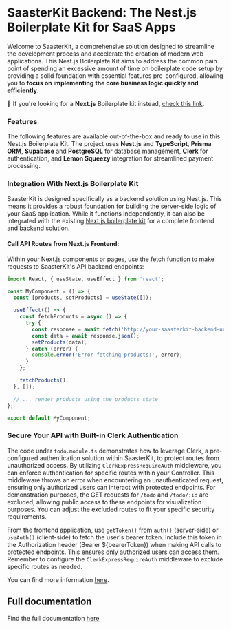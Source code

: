 # SaasterKit Backend: The Nest.js Boilerplate Kit for SaaS Apps

Welcome to SaasterKit, a comprehensive solution designed to streamline the development process and accelerate the creation of modern web applications. This Nest.js Boilerplate Kit aims to address the common pain point of spending an excessive amount of time on boilerplate code setup by providing a solid foundation with essential features pre-configured, allowing you to **focus on implementing the core business logic quickly and efficiently.**

👀 If you're looking for a **Next.js** Boilerplate kit instead, [check this link](https://saasterkit.vercel.app).

### Features

The following features are available out-of-the-box and ready to use in this Nest.js Boilerplate Kit. The project uses **Nest.js** and **TypeScript**, **Prisma ORM**, **Supabase** and **PostgreSQL** for database management, **Clerk** for authentication, and **Lemon Squeezy** integration for streamlined payment processing.

### Integration With Next.js Boilerplate Kit

SaasterKit is designed specifically as a backend solution using Nest.js. This means it provides a robust foundation for building the server-side logic of your SaaS application. While it functions independently, it can also be integrated with the existing [Next.js boilerplate kit](https://saasterkit.vercel.app) for a complete frontend and backend solution. 

#### Call API Routes from Next.js Frontend:

Within your Next.js components or pages, use the fetch function to make requests to SaasterKit's API backend endpoints:

```javascript
import React, { useState, useEffect } from 'react';

const MyComponent = () => {
  const [products, setProducts] = useState([]);

  useEffect(() => {
    const fetchProducts = async () => {
      try {
        const response = await fetch('http://your-saasterkit-backend-url/todo'); // Replace with your SaasterKit's URL
        const data = await response.json();
        setProducts(data);
      } catch (error) {
        console.error('Error fetching products:', error);
      }
    };

    fetchProducts();
  }, []);

  // ... render products using the products state
};

export default MyComponent;
```

### Secure Your API with Built-in Clerk Authentication

The code under `todo.module.ts` demonstrates how to leverage Clerk, a pre-configured authentication solution within SaasterKit, to protect routes from unauthorized access. By utilizing `ClerkExpressRequireAuth` middleware, you can enforce authentication for specific routes within your Controller. This middleware throws an error when encountering an unauthenticated request, ensuring only authorized users can interact with protected endpoints. For demonstration purposes, the GET requests for `/todo` and `/todo/:id` are excluded, allowing public access to these endpoints for visualization purposes. You can adjust the excluded routes to fit your specific security requirements.

From the frontend application, use `getToken()` from `auth()` (server-side) or `useAuth()` (client-side) to fetch the user's bearer token. Include this token in the Authorization header (Bearer ${bearerToken}) when making API calls to protected endpoints. This ensures only authorized users can access them. Remember to configure the `ClerkExpressRequireAuth` middleware to exclude specific routes as needed.

You can find more information [here](https://clerk.com/docs/backend-requests/handling/nodejs).

## Full documentation

Find the full documentation [here](https://saasterkit.vercel.app/docs)
